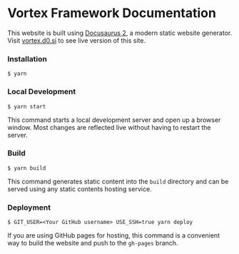 # Vortex Framework Documentation

This website is built using [Docusaurus 2](https://v2.docusaurus.io/), a modern static website generator.
Visit [vortex.d0.si](https://vortex.d0.si) to see live version of this site.

### Installation

```
$ yarn
```

### Local Development

```
$ yarn start
```

This command starts a local development server and open up a browser window. Most changes are reflected live without having to restart the server.

### Build

```
$ yarn build
```

This command generates static content into the `build` directory and can be served using any static contents hosting service.

### Deployment

```
$ GIT_USER=<Your GitHub username> USE_SSH=true yarn deploy
```

If you are using GitHub pages for hosting, this command is a convenient way to build the website and push to the `gh-pages` branch.
